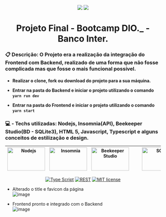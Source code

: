 <span align="center">

 <img src = "https://hermes.digitalinnovation.one/assets/diome/logo.svg" width="300"> <img src = "https://user-images.githubusercontent.com/70491871/153487496-5585160a-f5f5-4108-b89a-b25e0de8bdc9.png" width="250"> 

</span>

<span align="center">
<h1>Projeto Final - Bootcamp DIO._ - Banco Inter.</h1> 
</span>

 <h3>📋 Descrição: O Projeto era a realização da integração do Frontend com Backend, realizado de uma forma que não fosse complicada mas que fosse o mais funcional possível.</h3>

<h4>
  
- Realizar o clone, fork ou download do projeto para a sua máquina.<br />
<!-- BACKEND -->
- Entrar na pasta do **Backend** e iniciar o projeto utilizando o comando `yarn run dev`<br />
<!-- FRONTEND  -->
- Entrar na pasta do **Frontend** e iniciar o projeto utilizando o comando `yarn start`<br />

</h4>



### **💻 - Techs utilizadas: Nodejs, Insomnia(API), Beekeeper Studio(BD - SQLite3), HTML 5, Javascript, Typescript e alguns conceitos de estilização e design.**

| <img src = "https://nodejs.org/static/images/logo.svg" title="Nodejs" width="122" height="75"> | <img src = "https://insomnia.rest/images/insomnia-logo.svg" title="Insomnia" width="122" height="75"> | <img src = "https://docs.beekeeperstudio.io/bk-logo-yellow-icon.svg" title="Beekeeper Studio" width="122" height="75"> | <img src = "https://raw.githubusercontent.com/devicons/devicon/master/icons/html5/html5-original.svg" title="HTML5" width="122" height="75"> | <img src = "https://raw.githubusercontent.com/devicons/devicon/master/icons/javascript/javascript-original.svg" title="Javascript" width="122" height="75"> | <img src = "https://www.sqlite.org/images/sqlite370_banner.gif" title="SQLite" width="122" height="75"> | <img src = "https://raw.githubusercontent.com/devicons/devicon/master/icons/typescript/typescript-original.svg" title="Typescript" width="122" height="75"> | <img src = "https://raw.githubusercontent.com/devicons/devicon/master/icons/react/react-original.svg" title="React" width="122" height="75"> | 
|---|---|---|---|---|---|---|---|


<span align="center">
  
[![Type Script](https://img.shields.io/badge/Language-TypeScript-blue.svg)]()
[![REST](https://img.shields.io/badge/API-REST-green.svg)]()
[![MIT license](https://img.shields.io/badge/License-MIT-blue.svg)](https://lbesson.mit-license.org/)
  
</span>

- Alterado o title e favicon da página<br />
![image](https://user-images.githubusercontent.com/70491871/153477425-580d4a7f-fd8f-48a8-b4a4-bb3dc8ca30a0.png)

- Frontend pronto e integrado com o Backend<br />
![image](https://user-images.githubusercontent.com/70491871/153477453-c7a4b3eb-a83c-4531-8d00-ec81c25b3eef.png)

